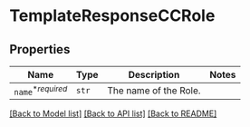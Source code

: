 # TemplateResponseCCRole



## Properties
Name | Type | Description | Notes
------------ | ------------- | ------------- | -------------
| `name`<sup>*_required_</sup> | ```str``` |  The name of the Role.  |  |

[[Back to Model list]](../README.md#documentation-for-models) [[Back to API list]](../README.md#documentation-for-api-endpoints) [[Back to README]](../README.md)

